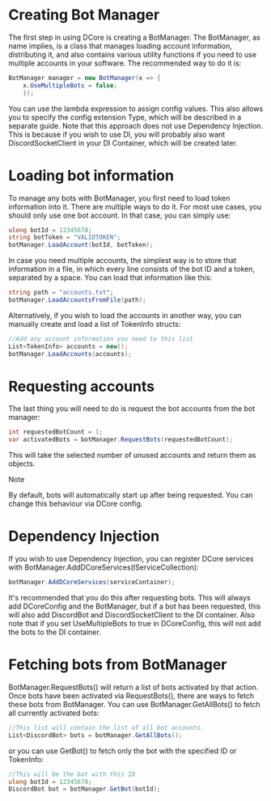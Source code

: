 # Creating Bot Manager
The first step in using DCore is creating a BotManager. The BotManager, as name implies, is a class that manages loading account information, distributing it, and also contains various utility functions if you need to use multiple accounts in your software.
The recommended way to do it is:
```cs
BotManager manager = new BotManager(x => {
	x.UseMultipleBots = false;
    });
```
You can use the lambda expression to assign config values. This also allows you to specify the config extension Type, which will be described in a separate guide.
Note that this approach does not use Dependency Injection. This is because if you wish to use DI, you will probably also want DiscordSocketClient in your DI Container, which will be created later.

# Loading bot information
To manage any bots with BotManager, you first need to load token information into it. There are multiple ways to do it.
For most use cases, you should only use one bot account. In that case, you can simply use:
```cs
ulong botId = 12345678;
string botToken = "VALIDTOKEN";
botManager.LoadAccount(botId, botToken);
```

In case you need multiple accounts, the simplest way is to store that information in a file, in which every line consists of the bot ID and a token, separated by a space. You can load that information like this:
```cs
string path = "accounts.txt";
botManager.LoadAccountsFromFile(path);
```

Alternatively, if you wish to load the accounts in another way, you can manually create and load a list of TokenInfo structs:
```cs
//Add any account information you need to this list
List<TokenInfo> accounts = new();
botManager.LoadAccounts(accounts);
```

# Requesting accounts
The last thing you will need to do is request the bot accounts from the bot manager:
```cs
int requestedBotCount = 1;
var activatedBots = botManager.RequestBots(requestedBotCount);
```
This will take the selected number of unused accounts and return them as objects. 

> [!NOTE]
> By default, bots will automatically start up after being requested. You can change this behaviour via DCore config. 

# Dependency Injection
If you wish to use Dependency Injection, you can register DCore services with BotManager.AddDCoreServices(IServiceCollection):
```cs
botManager.AddDCoreServices(serviceContainer);
```
It's recommended that you do this after requesting bots. This will always add DCoreConfig and the BotManager, but if a bot has been requested, this will also add DiscordBot and DiscordSocketClient to the DI container.
Also note that if you set UseMultipleBots to true in DCoreConfig, this will not add the bots to the DI container.

# Fetching bots from BotManager
BotManager.RequestBots() will return a list of bots activated  by that action. Once bots have been activated via RequestBots(), there are ways to fetch these bots from BotManager. 
You can use BotManager.GetAllBots() to fetch all currently activated bots:
```cs
//This list will contain the list of all bot accounts.
List<DiscordBot> bots = botManager.GetAllBots();
```
or you can use GetBot() to fetch only the bot with the specified ID or TokenInfo:
```cs
//This will be the bot with this ID
ulong botId = 12345678;
DiscordBot bot = botManager.GetBot(botId);